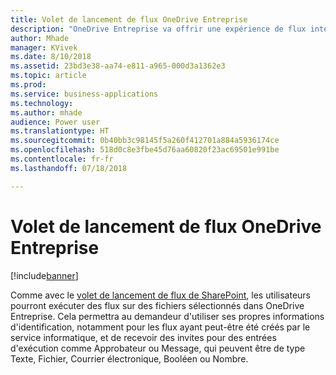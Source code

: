 ```yaml
---
title: Volet de lancement de flux OneDrive Entreprise
description: "OneDrive Entreprise va offrir une expérience de flux intégrée pour exécuter les flux"
author: Mhade
manager: KVivek
ms.date: 8/10/2018
ms.assetid: 23bd3e38-aa74-e811-a965-000d3a1362e3
ms.topic: article
ms.prod: 
ms.service: business-applications
ms.technology: 
ms.author: mhade
audience: Power user
ms.translationtype: HT
ms.sourcegitcommit: 0b40bb3c98145f5a260f412701a884a5936174ce
ms.openlocfilehash: 518d0c8e3fbe45d76aa60820f23ac69501e991be
ms.contentlocale: fr-fr
ms.lasthandoff: 07/18/2018

---
```

# <a name="onedrive-for-business-flow-launch-panel"></a>Volet de lancement de flux OneDrive Entreprise


[!include[banner](../../includes/banner.md)]

Comme avec le [volet de lancement de flux de SharePoint](https://flow.microsoft.com/en-us/blog/introducing-flow-launch-panel-in-sharepoint-lists-and-libraries/), les utilisateurs pourront exécuter des flux sur des fichiers sélectionnés dans OneDrive Entreprise. Cela permettra au demandeur d'utiliser ses propres informations d'identification, notamment pour les flux ayant peut-être été créés par le service informatique, et de recevoir des invites pour des entrées d'exécution comme Approbateur ou Message, qui peuvent être de type Texte, Fichier, Courrier électronique, Booléen ou Nombre. 

